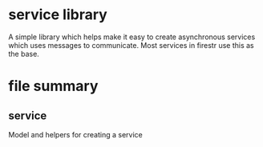 service library
===================================================================

A simple library which helps make it easy to create asynchronous 
services which uses messages to communicate. Most services in
firestr use this as the base.

file summary
===================================================================

service        
-------------------------------------------------------------------

Model and helpers for creating a service
